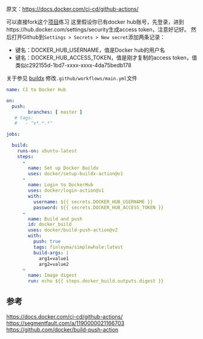 原文：https://docs.docker.com/ci-cd/github-actions/

可以直接fork这个[项目](https://github.com/usha-mandya/SimpleWhaleDemo)练习
这里假设你已有docker hub账号，先登录，进到https://hub.docker.com/settings/security生成access token，注意好记好。
然后打开Github到`Settings > Secrets > New secret`添加两条记录：

* 键名：DOCKER_HUB_USERNAME，值是Docker hub的用户名
* 键名：DOCKER_HUB_ACCESS_TOKEN，值是刚才复制的access token，值类似c292155d-1bd7-xxxx-xxxx-4da75bedb178

关于参见 [buildx](https://segmentfault.com/a/1190000021166703)
修改`.github/workflows/main.yml`文件
```yaml
name: CI to Docker Hub 

on:
  push:
        branches: [ master ]
   # tags:
   #   - "v*.*.*"

jobs:

  build:
    runs-on: ubuntu-latest
    steps:
      -
        name: Set up Docker Buildx
        uses: docker/setup-buildx-action@v1
      -
        name: Login to DockerHub
        uses: docker/login-action@v1 
        with:
          username: ${{ secrets.DOCKER_HUB_USERNAME }}
          password: ${{ secrets.DOCKER_HUB_ACCESS_TOKEN }}
      -
        name: Build and push
        id: docker_build
        uses: docker/build-push-action@v2
        with:
          push: true
          tags: finleyma/simplewhale:latest
          build-args: |
            arg1=value1
            arg2=value2
      -
        name: Image digest
        run: echo ${{ steps.docker_build.outputs.digest }}
```

## 参考

https://docs.docker.com/ci-cd/github-actions/
https://segmentfault.com/a/1190000021166703
https://github.com/docker/build-push-action

